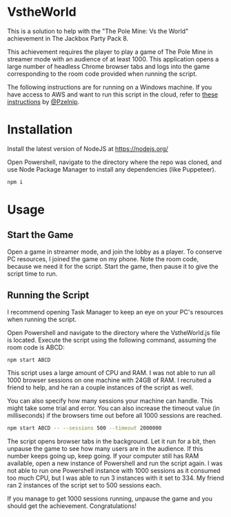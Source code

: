 # VstheWorld
This is a solution to help with the "The Pole Mine: Vs the World" achievement in The Jackbox Party Pack 8.

This achievement requires the player to play a game of The Pole Mine in streamer mode with an audience of at least 1000. This application opens a large number of headless Chrome browser tabs and logs into the game corresponding to the room code provided when running the script.

The following instructions are for running on a Windows machine. If you have access to AWS and want to run this script in the cloud, refer to [these instructions](aws_ec2.md) by [@Pzelnip](https://github.com/pzelnip).

# Installation
Install the latest version of NodeJS at https://nodejs.org/

Open Powershell, navigate to the directory where the repo was cloned, and use Node Package Manager to install any dependencies (like Puppeteer).

```sh
npm i
```

# Usage

## Start the Game
Open a game in streamer mode, and join the lobby as a player. To conserve PC resources, I joined the game on my phone. Note the room code, because we need it for the script. Start the game, then pause it to give the script time to run.

## Running the Script
I recommend opening Task Manager to keep an eye on your PC's resources when running the script.

Open Powershell and navigate to the directory where the VstheWorld.js file is located. Execute the script using the following command, assuming the room code is ABCD:

```sh
npm start ABCD
```

This script uses a large amount of CPU and RAM. I was not able to run all 1000 browser sessions on one machine with 24GB of RAM. I recruited a friend to help, and he ran a couple instances of the script as well.

You can also specify how many sessions your machine can handle. This might take some trial and error. You can also increase the timeout value (in milliseconds) if the browsers time out before all 1000 sessions are reached.

```sh
npm start ABCD -- --sessions 500 --timeout 2000000
```

The script opens browser tabs in the background. Let it run for a bit, then unpause the game to see how many users are in the audience. If this number keeps going up, keep going. If your computer still has RAM available, open a new instance of Powershell and run the script again. I was not able to run one Powershell instance with 1000 sessions as it consumed too much CPU, but I was able to run 3 instances with it set to 334. My friend ran 2 instances of the script set to 500 sessions each.

If you manage to get 1000 sessions running, unpause the game and you should get the achievement. Congratulations!
